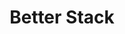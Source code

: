 ---
linkedin: https://linkedin.com/company/betterstack
logohandle: betterstack
sort: betterstack
title: Better Stack
twitter: https://x.com/betterstackhq
website: https://betterstack.com/
---